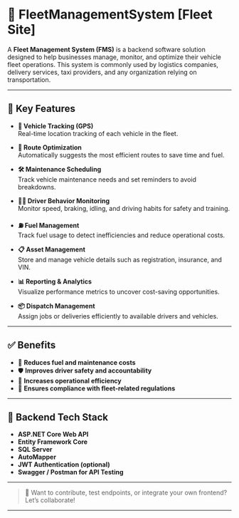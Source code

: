 # 🚗 FleetManagementSystem [Fleet Site]

A **Fleet Management System (FMS)** is a backend software solution designed to help businesses manage, monitor, and optimize their vehicle fleet operations. This system is commonly used by logistics companies, delivery services, taxi providers, and any organization relying on transportation.

---

## 🧩 Key Features

- **📍 Vehicle Tracking (GPS)**  
  Real-time location tracking of each vehicle in the fleet.

- **🧭 Route Optimization**  
  Automatically suggests the most efficient routes to save time and fuel.

- **🛠️ Maintenance Scheduling**  
  Track vehicle maintenance needs and set reminders to avoid breakdowns.

- **🧑‍✈️ Driver Behavior Monitoring**  
  Monitor speed, braking, idling, and driving habits for safety and training.

- **⛽ Fuel Management**  
  Track fuel usage to detect inefficiencies and reduce operational costs.

- **📋 Asset Management**  
  Store and manage vehicle details such as registration, insurance, and VIN.

- **📊 Reporting & Analytics**  
  Visualize performance metrics to uncover cost-saving opportunities.

- **📦 Dispatch Management**  
  Assign jobs or deliveries efficiently to available drivers and vehicles.

---

## ✅ Benefits

- 🔧 **Reduces fuel and maintenance costs**  
- 🛡️ **Improves driver safety and accountability**  
- 🚀 **Increases operational efficiency**  
- 📜 **Ensures compliance with fleet-related regulations**

---

## 📂 Backend Tech Stack

- **ASP.NET Core Web API**
- **Entity Framework Core**
- **SQL Server**
- **AutoMapper**
- **JWT Authentication (optional)**
- **Swagger / Postman for API Testing**

---

> 💬 Want to contribute, test endpoints, or integrate your own frontend? Let’s collaborate!

---
